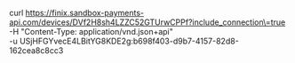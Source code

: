 curl https://finix.sandbox-payments-api.com/devices/DVf2H8sh4LZZC52GTUrwCPPf?include_connection\=true \
   -H "Content-Type: application/vnd.json+api" \
   -u  USjHFGYvecE4LBitYG8KDE2g:b698f403-d9b7-4157-82d8-162cea8c8cc3
